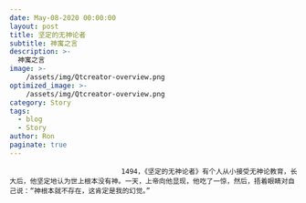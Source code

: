 ```yaml
---
date: May-08-2020 00:00:00
layout: post
title: 坚定的无神论者
subtitle: 神寓之言
description: >-
  神寓之言
image: >-
    /assets/img/Qtcreator-overview.png
optimized_image: >-
    /assets/img/Qtcreator-overview.png
category: Story
tags:
  - blog
  - Story
author: Ron
paginate: true
---
```


							　　1494，《坚定的无神论者》有个人从小接受无神论教育，长大后，他坚定地认为世上根本没有神。一天，上帝向他显现，他吃了一惊，然后，捂着眼睛对自己说：“神根本就不存在，这肯定是我的幻觉。”
							
							
						